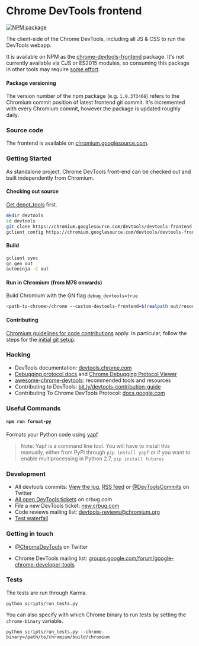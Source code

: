 # Chrome DevTools frontend

<!-- [START badges] -->
[![NPM package](https://img.shields.io/npm/v/chrome-devtools-frontend.svg)](https://npmjs.org/package/chrome-devtools-frontend)
<!-- [END badges] -->

The client-side of the Chrome DevTools, including all JS & CSS to run the DevTools webapp.

It is available on NPM as the [chrome-devtools-frontend](https://www.npmjs.com/package/chrome-devtools-frontend) package. It's not currently available via CJS or ES2015 modules, so consuming this package in other tools may require [some effort](https://github.com/paulirish/devtools-timeline-model/blob/master/index.js).

#### Package versioning
The version number of the npm package (e.g. `1.0.373466`) refers to the Chromium commit position of latest frontend git commit. It's incremented with every Chromium commit, however the package is updated roughly daily.

### Source code
The frontend is available on [chromium.googlesource.com](https://chromium.googlesource.com/devtools/devtools-frontend).

### Getting Started

As standalone project, Chrome DevTools front-end can be checked out and built independently from Chromium.

#### Checking out source

[Get depot_tools](https://commondatastorage.googleapis.com/chrome-infra-docs/flat/depot_tools/docs/html/depot_tools_tutorial.html#_setting_up) first.

```bash
mkdir devtools
cd devtools
git clone https://chromium.googlesource.com/devtools/devtools-frontend
gclient config https://chromium.googlesource.com/devtools/devtools-frontend --unmanaged
```

#### Build
```bash
gclient sync
gn gen out
autoninja -C out
```

#### Run in Chromium (from M78 onwards)
Build Chromium with the GN flag `debug_devtools=true`
```bash
<path-to-chrome>/chrome --custom-devtools-frontend=$(realpath out/resources/inspector)
```

#### Contributing
[Chromium guidelines for code contributions](https://chromium.googlesource.com/chromium/src/+/master/docs/contributing.md) apply. In particular, follow the steps for the [initial git setup](https://chromium.googlesource.com/chromium/src/+/master/docs/contributing.md#initial-git-setup).

### Hacking
* DevTools documentation: [devtools.chrome.com](https://devtools.chrome.com)
* [Debugging protocol docs](https://developer.chrome.com/devtools/docs/debugger-protocol) and [Chrome Debugging Protocol Viewer](http://chromedevtools.github.io/debugger-protocol-viewer/)
* [awesome-chrome-devtools](https://github.com/paulirish/awesome-chrome-devtools): recommended tools and resources
* Contributing to DevTools: [bit.ly/devtools-contribution-guide](http://bit.ly/devtools-contribution-guide)
* Contributing To Chrome DevTools Protocol: [docs.google.com](https://docs.google.com/document/d/1c-COD2kaK__5iMM5SEx-PzNA7HFmgttcYfOHHX0HaOM/edit?usp=sharing)

### Useful Commands

#### `npm run format-py`
Formats your Python code using [yapf](https://github.com/google/yapf)

> Note: Yapf is a command line tool. You will have to install this manually, either from PyPi through `pip install yapf` or if you want to enable multiprocessing in Python 2.7, `pip install futures`

### Development
* All devtools commits: [View the log], [RSS feed] or [@DevToolsCommits] on Twitter
* [All open DevTools tickets] on crbug.com
* File a new DevTools ticket: [new.crbug.com](https://bugs.chromium.org/p/chromium/issues/entry?labels=OS-All,Type-Bug,Pri-2&components=Platform%3EDevTools)
* Code reviews mailing list: [devtools-reviews@chromium.org]
* [Test waterfall]

### Getting in touch
* [@ChromeDevTools] on Twitter
* Chrome DevTools mailing list: [groups.google.com/forum/google-chrome-developer-tools](https://groups.google.com/forum/#!forum/google-chrome-developer-tools)

  [devtools-reviews@chromium.org]: https://groups.google.com/a/chromium.org/forum/#!forum/devtools-reviews
  [RSS feed]: https://feeds.peter.sh/chrome-devtools/
  [View the log]: https://chromium.googlesource.com/devtools/devtools-frontend/+log/master
  [@ChromeDevTools]: http://twitter.com/ChromeDevTools
  [@DevToolsCommits]: http://twitter.com/DevToolsCommits
  [all open DevTools tickets]: https://bugs.chromium.org/p/chromium/issues/list?can=2&q=component%3APlatform%3EDevTools&sort=&groupby=&colspec=ID+Stars+Owner+Summary+Modified+Opened
  [Test waterfall]: https://ci.chromium.org/p/devtools-frontend/g/main/console

### Tests

The tests are run through Karma.

```
python scripts/run_tests.py
```

You can also specify with which Chrome binary to run tests by setting the
`chrome-binary` variable.

```
python scripts/run_tests.py --chrome-binary=/path/to/chromium/build/chromium
```
